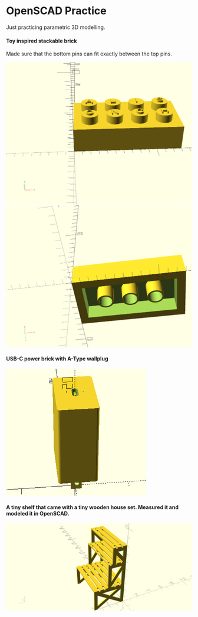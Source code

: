 # OpenSCAD Practice

Just practicing parametric 3D modelling.

#### Toy inspired stackable brick

Made sure that the bottom pins can fit exactly between the top pins.

![](LEGO.png)
![](LEGO2.png)

#### USB-C power brick with A-Type wallplug

![](tofu.gif)

#### A tiny shelf that came with a tiny wooden house set. Measured it and modeled it in OpenSCAD.
![](shelf.png)